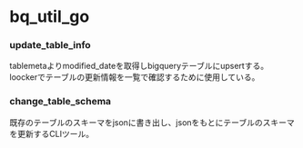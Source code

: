 # bq_util_go

### update_table_info
tablemetaよりmodified_dateを取得しbigqueryテーブルにupsertする。
loockerでテーブルの更新情報を一覧で確認するために使用している。

### change_table_schema
既存のテーブルのスキーマをjsonに書き出し、jsonをもとにテーブルのスキーマを更新するCLIツール。
